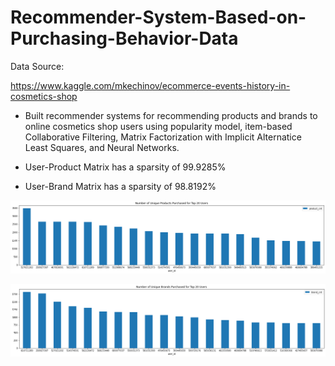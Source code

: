 # Recommender-System-Based-on-Purchasing-Behavior-Data

Data Source:

https://www.kaggle.com/mkechinov/ecommerce-events-history-in-cosmetics-shop

- Built recommender systems for recommending products and brands to online cosmetics shop users using popularity model, item-based Collaborative Filtering, Matrix Factorization with Implicit Alternatice Least Squares, and Neural Networks.

- User-Product Matrix has a sparsity of 99.9285%

- User-Brand Matrix has a sparsity of 98.8192%

![GitHub Logo](/product_cnt.png)

![GitHub Logo](/brand_cnt.png)
